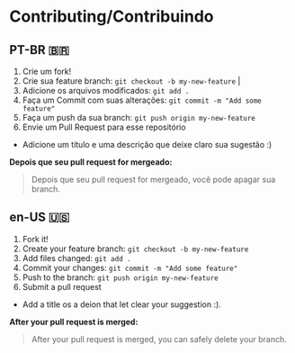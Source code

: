 # Contributing/Contribuindo

## PT-BR 🇧🇷
1. Crie um fork!
2. Crie sua feature branch: `git checkout -b my-new-feature` | 
3. Adicione os arquivos modificados:  `git add .`
4. Faça um Commit com suas alterações: `git commit -m "Add some feature"`
5. Faça um push da sua branch: `git push origin my-new-feature` 
6. Envie um Pull Request para esse repositório

- Adicione um título e uma descrição que deixe claro sua sugestão :)

**Depois que seu pull request for mergeado:**

> Depois que seu pull request for mergeado, você pode apagar sua branch. 

## en-US 🇺🇸
1. Fork it!
2. Create your feature branch: `git checkout -b my-new-feature`
3. Add files changed:  `git add .`
4. Commit your changes: `git commit -m "Add some feature"`
5. Push to the branch: `git push origin my-new-feature`
6. Submit a pull request

- Add a title os a deion that let clear your suggestion :).

**After your pull request is merged:** 

> After your pull request is merged, you can safely delete your branch.
